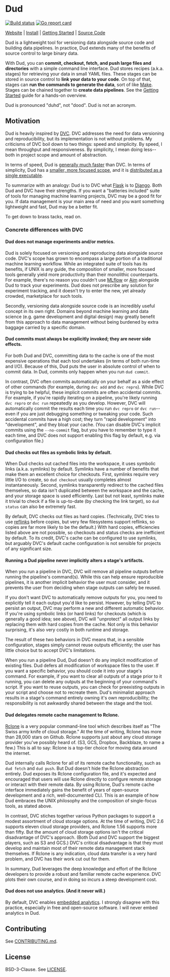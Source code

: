# Dud

[![Build status](https://github.com/kevin-hanselman/dud/workflows/build/badge.svg)](https://github.com/kevin-hanselman/dud/actions?query=workflow%3Abuild)
[![Go report card](https://goreportcard.com/badge/github.com/kevin-hanselman/dud)](https://goreportcard.com/report/github.com/kevin-hanselman/dud)

[Website](https://kevin-hanselman.github.io/dud/)
| [Install](https://kevin-hanselman.github.io/dud/install)
| [Getting Started](https://kevin-hanselman.github.io/dud/getting_started)
| [Source Code](https://github.com/kevin-hanselman/dud)

Dud is a lightweight tool for versioning data alongside source code and building
data pipelines. In practice, Dud extends many of the benefits of source
control to large binary data.

With Dud, you can **commit, checkout, fetch, and push large files and
directories** with a simple command line interface. Dud stores recipes (a.k.a.
stages) for retrieving your data in small YAML files. These stages can be
stored in source control to **link your data to your code**. On top of that,
stages can **run the commands to generate the data**, sort of like
[Make](https://www.gnu.org/software/make/). Stages can be chained together to
**create data pipelines**. See the [Getting
Started](https://kevin-hanselman.github.io/dud/getting_started) guide for
a hands-on overview.

Dud is pronounced "duhd", not "dood". Dud is not an acronym.


## Motivation

Dud is heavily inspired by [DVC](https://dvc.org/). DVC addresses the need for
data versioning and reproducibility, but its implementation is not without
problems. My criticisms of DVC boil down to two things: speed and simplicity. By
speed, I mean throughput and responsiveness. By simplicity, I mean doing
less--both in project scope and amount of abstraction.

In terms of speed, Dud is [generally much
faster](https://kevin-hanselman.github.io/dud/benchmarks) than DVC. In terms of
simplicity, Dud has a [smaller, more focused
scope](https://kevin-hanselman.github.io/dud/cli/dud), and it is [distributed as
a single executable](https://github.com/kevin-hanselman/dud/releases).

To summarize with an analogy: Dud is to DVC what [Flask][1] is to [Django][1].
Both Dud and DVC have their strengths. If you want a "batteries included" suite
of tools for managing machine learning projects, DVC may be a good fit for you.
If data management is your main area of need and you want something lightweight
and fast, Dud may be a better fit.

[1]: https://hackr.io/blog/flask-vs-django

To get down to brass tacks, read on.

### Concrete differences with DVC

#### Dud does not manage experiments and/or metrics.

Dud is solely focused on versioning and reproducing data alongside source code.
DVC's scope has grown to encompass a large portion of a traditional machine
learning workflow. While an integrated suite of tools has its benefits, if UNIX
is any guide, the composition of smaller, more focused tools generally yield
more productivity than their monolithic counterparts. For example, there's no
reason you couldn't use [MLflow](https://mlflow.org/) or
[Aim](https://aimstack.io/) alongside Dud to track your experiments. Dud does
not prescribe any solution for experiment tracking, and it doesn't try to enter
the new, yet already crowded, marketplace for such tools.

Secondly, versioning data alongside source code is an incredibly useful concept
in its own right. Domains beyond machine learning and data science (e.g. game
development and digital design) may greatly benefit from this approach to data
management without being burdened by extra baggage carried by a specific domain.


#### Dud commits must always be explicitly invoked; they are never side effects.

For both Dud and DVC, committing data to the cache is one of the most expensive
operations that each tool undertakes (in terms of both run-time and I/O).
Because of this, Dud puts the user in absolute control of when to commit data.
In Dud, commits only happen when you run `dud commit`.

In contrast, DVC often commits automatically on your behalf as a side effect of
other commands (for example, during `dvc add` and `dvc repro`). While DVC is
trying to be helpful, these implicit commits are often accidental commits.
For example, if you're rapidly iterating on a pipeline, you're likely running
`dvc repro` or `dvc run` repeatedly as you develop. However, DVC will
automatically commit the results each time you run `dvc repro` or `dvc
run`--even if you are just debugging something or tweaking your code. Such
accidental commits have a high cost; they turn "rapid development" into
"development", and they bloat your cache. (You can disable DVC's implicit
commits using the `--no-commit` flag, but you have to remember to type it each
time, and DVC does not support enabling this flag by default, e.g. via
configuration file.)


#### Dud checks out files as symbolic links by default.

When Dud checks out cached files into the workspace, it uses symbolic links
(a.k.a. symlinks) by default. Symlinks have a number of benefits that make them
an excellent choice for checkouts. First, symlinks require very little I/O to
create, so `dud checkout` usually completes almost instantaneously. Second,
symlinks transparently redirect to the cached files themselves, so data isn't
duplicated between the workspace and the cache, and your storage space is used
efficiently. Last but not least, symlinks make it trivial to check if a file is
up-to-date (by checking the link target), so `dud status` can also be extremely
fast.

By default, DVC checks out files as hard copies. (Technically, DVC tries to use
[reflinks][reflink] before copies, but very few filesystems support reflinks, so
copies are far more likely to be the default.) With hard copies, efficiencies
listed above are not possible, so checkouts and status checks are inefficient by
default. To its credit, DVC's cache can be configured to use symlinks, but
arguably DVC's default cache configuration is not sensible for projects of any
significant size.

[reflink]: https://en.wikipedia.org/wiki/Data_deduplication#reflink


#### Running a Dud pipeline never implicitly alters a stage's artifacts.

When you run a pipeline in DVC, DVC will remove all pipeline outputs before
running the pipeline's command(s). While this can help ensure reproducible
pipelines, it is another implicit behavior the user must consider, and it
prevents the user from deciding when stage outputs can safely be reused.

If you don't want DVC to automatically remove outputs for you, you need to
explicitly tell it each output you'd like to persist. However, by telling DVC to
persist an output, DVC may perform a new and different automatic behavior. If
you're using symbolic links (or hard links) for checkouts (which is generally
a good idea; see above), DVC will "unprotect" all output links by replacing them
with hard copies from the cache. Not only is this behavior surprising, it's also
very costly in both runtime and storage.

The result of these two behaviors in DVC means that, in a sensible
configuration, stages simply cannot reuse outputs efficiently; the user has
little choice but to accept DVC's limitations.

When you run a pipeline Dud, Dud doesn't do any implicit modification of
existing files. Dud defers all modification of workspace files to the user. If
you want a specific behavior, you should code it into your stage's command. For
example, if you want to clear all outputs of a stage prior to it running, you
can delete any outputs at the beginning of your command's script. If you want
to reuse outputs, you can check for preexisting outputs in your script and
choose not to recreate them. Dud's minimalist approach results in a stage's
command entirely owning it's own reproducibility; the responsibility is
not awkwardly shared between the stage and the tool.


#### Dud delegates remote cache management to Rclone.

[Rclone](https://rclone.org) is a very popular command-line tool which describes
itself as "The Swiss army knife of cloud storage." At the time of writing,
Rclone has more than 28,000 stars on Github. Rclone supports just about any
cloud storage provider you've possibly heard of. (S3, GCS, Dropbox, Backblaze,
to name a few.) This is all to say: Rclone is a top-tier choice for moving data
around the internet.

Dud internally calls Rclone for all of its remote cache functionality, such as
`dud fetch` and `dud push`. But Dud doesn't hide the Rclone abstraction
entirely. Dud exposes its Rclone configuration file, and it's expected and
encouraged that users will use Rclone directly to configure remote storage or
interact with their remote data. By using Rclone, Dud's remote cache interface
immediately gains the benefit of years of open-source development and a rich,
well-documented CLI. This is an example of how Dud embraces the UNIX philosophy
and the composition of single-focus tools, as stated above.

In contrast, DVC stiches together various Python packages to support a modest
assortment of cloud storage options. At the time of writing, DVC 2.6 supports
eleven cloud storage providers, and Rclone 1.56 supports more than fifty. But
the amount of cloud storage options isn't the critical disadvantage of DVC's
approach. (Both Dud and DVC support the biggest players, such as S3 and GCS.)
DVC's critical disadvantage is that they must develop and maintain most of their
remote data management stack themselves. If Rclone is any indication, cloud data
transfer is a very hard problem, and DVC has their work cut out for them.

In summary, Dud leverages the deep knowledge and effort of the Rclone developers
to provide a robust and familiar remote cache experience. DVC plots their own
course, and in doing so incurs a steep development cost.


#### Dud does not use analytics. (And it never will.)

By default, DVC enables [embedded
analytics](https://dvc.org/doc/user-guide/analytics#anonymized-usage-analytics).
I strongly disagree with this practice, especially in free and open-source
software. I will never embed analytics in Dud.


## Contributing

See
[CONTRIBUTING.md](https://github.com/kevin-hanselman/dud/blob/main/CONTRIBUTING.md).


## License

BSD-3-Clause. See
[LICENSE](https://github.com/kevin-hanselman/dud/blob/main/LICENSE).


